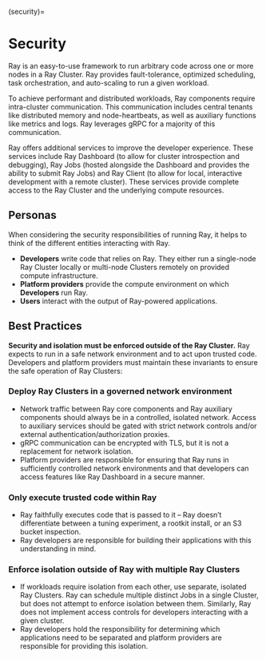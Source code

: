 (security)=

# Security 

Ray is an easy-to-use framework to run arbitrary code across one or more nodes in a Ray Cluster. Ray provides fault-tolerance, optimized scheduling, task orchestration, and auto-scaling to run a given workload.

To achieve performant and distributed workloads, Ray components require intra-cluster communication. This communication includes central tenants like distributed memory and node-heartbeats, as well as auxiliary functions like metrics and logs. Ray leverages gRPC for a majority of this communication.

Ray offers additional services to improve the developer experience. These services include Ray Dashboard (to allow for cluster introspection and debugging), Ray Jobs (hosted alongside the Dashboard and provides the ability to submit Ray Jobs) and Ray Client (to allow for local, interactive development with a remote cluster). These services provide complete access to the Ray Cluster and the underlying compute resources.

## Personas

When considering the security responsibilities of running Ray, it helps to think of the different entities interacting with Ray.
* **Developers** write code that relies on Ray. They either run a single-node Ray Cluster locally or multi-node Clusters remotely on provided compute infrastructure.
* **Platform providers** provide the compute environment on which **Developers** run Ray.
* **Users** interact with the output of Ray-powered applications.

## Best Practices
**Security and isolation must be enforced outside of the Ray Cluster.** Ray expects to run in a safe network environment and to act upon trusted code. Developers and platform providers must maintain these invariants to ensure the safe operation of Ray Clusters:

### Deploy Ray Clusters in a governed network environment
* Network traffic between Ray core components and Ray auxiliary components should always be in a controlled, isolated network. Access to auxiliary services should be gated with strict network controls and/or external authentication/authorization proxies.
* gRPC communication can be encrypted with TLS, but it is not a replacement for network isolation.
* Platform providers are responsible for ensuring that Ray runs in sufficiently controlled network environments and that developers can access features like Ray Dashboard in a secure manner.
### Only execute trusted code within Ray
* Ray faithfully executes code that is passed to it – Ray doesn’t differentiate between a tuning experiment, a rootkit install, or an S3 bucket inspection.
* Ray developers are responsible for building their applications with this understanding in mind.
### Enforce isolation outside of Ray with multiple Ray Clusters
* If workloads require isolation from each other, use separate, isolated Ray Clusters. Ray can schedule multiple distinct Jobs in a single Cluster, but does not attempt to enforce isolation between them. Similarly, Ray does not implement access controls for developers interacting with a given cluster.
* Ray developers hold the responsibility for determining which applications need to be separated and platform providers are responsible for providing this isolation.
